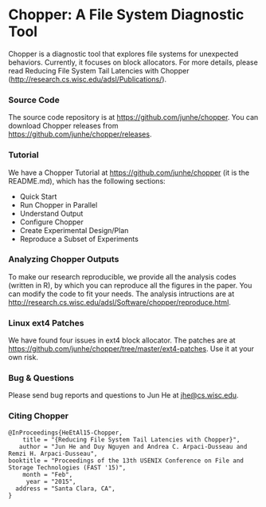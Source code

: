 Chopper: A File System Diagnostic Tool
====================================

Chopper is a diagnostic tool that explores file systems for unexpected behaviors. Currently, it focuses on block allocators. For more details, please read Reducing File System Tail Latencies with Chopper (http://research.cs.wisc.edu/adsl/Publications/).


### Source Code 
The source code repository is at https://github.com/junhe/chopper. You can download Chopper releases from https://github.com/junhe/chopper/releases. 

### Tutorial
We have a Chopper Tutorial at https://github.com/junhe/chopper (it is the README.md), which has the following sections:

- Quick Start
- Run Chopper in Parallel
- Understand Output
- Configure Chopper
- Create Experimental Design/Plan
- Reproduce a Subset of Experiments

### Analyzing Chopper Outputs
To make our research reproducible, we provide all the analysis codes (written in R), by which you can reproduce all the figures in the paper. You can modify the code to fit your needs. The analysis intructions are at http://research.cs.wisc.edu/adsl/Software/chopper/reproduce.html. 

### Linux ext4 Patches
We have found four issues in ext4 block allocator. The patches are at https://github.com/junhe/chopper/tree/master/ext4-patches. Use it at your own risk. 

### Bug & Questions
Please send bug reports and questions to Jun He at jhe@cs.wisc.edu. 

### Citing Chopper
```
@InProceedings{HeEtAl15-Chopper,
    title = "{Reducing File System Tail Latencies with Chopper}",
   author = "Jun He and Duy Nguyen and Andrea C. Arpaci-Dusseau and Remzi H. Arpaci-Dusseau",
booktitle = "Proceedings of the 13th USENIX Conference on File and Storage Technologies (FAST '15)",
    month = "Feb",
     year = "2015",
  address = "Santa Clara, CA",
}
```

